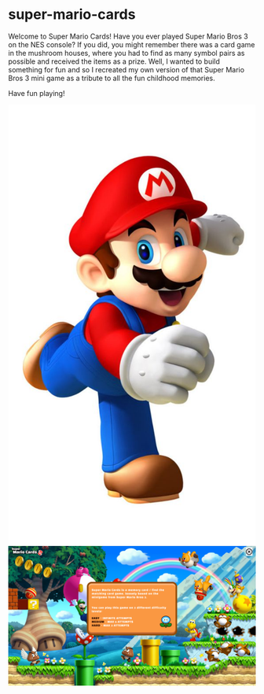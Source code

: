 # super-mario-cards
Welcome to Super Mario Cards! Have you ever played Super Mario Bros 3 on the NES console? If you did, you might remember there was a card game in the mushroom houses, where you had to find as many symbol pairs as possible and received the items as a prize. Well, I wanted to build something for fun and so I recreated my own version of that Super Mario Bros 3 mini game as a tribute to all the fun childhood memories.

Have fun playing!

![alt text](	https://github.com/EliorYomTov/super-mario-cards/blob/main/public/assets/mario.jpg?raw=true)
![alt text](https://github.com/EliorYomTov/super-mario-cards/blob/main/public/assets/Screenshot.png?raw=true)
